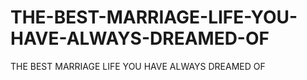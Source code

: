 # THE-BEST-MARRIAGE-LIFE-YOU-HAVE-ALWAYS-DREAMED-OF
THE BEST MARRIAGE LIFE YOU HAVE ALWAYS DREAMED OF

